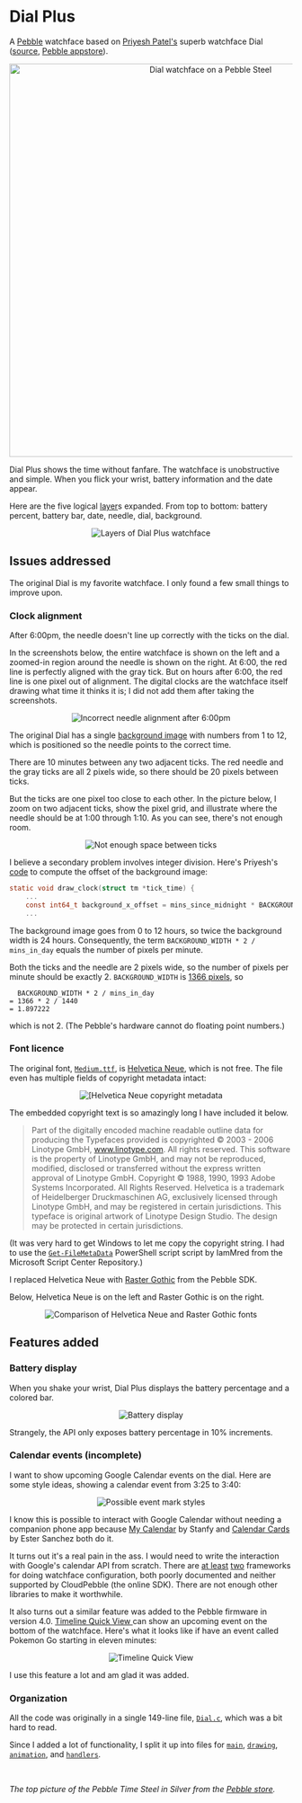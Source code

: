 # Dial Plus


A [Pebble](https://www.pebble.com) watchface based on [Priyesh Patel's](http://priyesh.me/) superb watchface Dial ([source](https://github.com/ItsPriyesh/Dial), [Pebble appstore](https://apps.getpebble.com/en_US/application/56512a8ba69d971f08000038)).

<p align="center" style="text-align: center">
<img src="readme_images/pebble_steel.png?raw=true" alt="Dial watchface on a Pebble Steel" width="700px">
</p>

Dial Plus shows the time without fanfare. The watchface is unobstructive and simple. When you flick your wrist, battery information and the date appear.

Here are the five logical [layer](https://developer.pebble.com/docs/c/User_Interface/Layers/)s expanded. From top to bottom: battery percent, battery bar, date, needle, dial, background.

<p align="center" style="text-align: center">
<img src="readme_images/layers.png?raw=true" alt="Layers of Dial Plus watchface">
</p>

## Issues addressed

The original Dial is my favorite watchface. I only found a few small things to improve upon.

### Clock alignment

After 6:00pm, the needle doesn't line up correctly with the ticks on the dial.

In the screenshots below, the entire watchface is shown on the left and a zoomed-in region around the needle is shown on the right. At 6:00, the red line is perfectly aligned with the gray tick. But on hours after 6:00, the red line is one pixel out of alignment. The digital clocks are the watchface itself drawing what time it thinks it is; I did not add them after taking the screenshots.

<p align="center" style="text-align: center">
<img src="readme_images/alignment.png?raw=true" alt="Incorrect needle alignment after 6:00pm">
</p>

The original Dial has a  single [background image](https://github.com/ItsPriyesh/Dial/blob/master/resources/background.png) with numbers from 1 to 12, which is positioned so the needle points to the correct time.

There are 10 minutes between any two adjacent ticks. The red needle and the gray ticks are all 2 pixels wide, so there should be 20 pixels between ticks.

But the ticks are one pixel too close to each other. In the picture below, I zoom on two adjacent ticks, show the pixel grid, and illustrate where the needle should be at 1:00 through 1:10. As you can see, there's not enough room.

<p align="center" style="text-align: center">
<img src="readme_images/spacing.png?raw=true" alt="Not enough space between ticks">
</p>


I believe a secondary problem involves integer division. Here's Priyesh's [code](https://github.com/ItsPriyesh/Dial/blob/master/src/Dial.c#L56-L59) to compute the offset of the background image:

```c
static void draw_clock(struct tm *tick_time) {
    ...
    const int64_t background_x_offset = mins_since_midnight * BACKGROUND_WIDTH * 2 / mins_in_day;
    ...
```
The background image goes from 0 to 12 hours, so twice the background width is 24 hours. Consequently, the term `BACKGROUND_WIDTH * 2 / mins_in_day`  equals the number of pixels per minute.

Both the ticks and the needle are 2 pixels wide, so the number of pixels per minute should be exactly 2. `BACKGROUND_WIDTH` is [1366 pixels](https://github.com/ItsPriyesh/Dial/blob/master/src/Dial.c#L3), so

```
  BACKGROUND_WIDTH * 2 / mins_in_day
= 1366 * 2 / 1440
= 1.897222
```
which is not 2. (The Pebble's hardware cannot do floating point numbers.)


### Font licence

The original font, [`Medium.ttf`](https://github.com/ItsPriyesh/Dial/blob/master/resources/Medium.ttf), is [Helvetica Neue](https://www.linotype.com/1245395/neue-helvetica-family.html), which is not free. The file even has multiple fields of copyright metadata intact:

<p align="center" style="text-align: center">
<img src="readme_images/Medium.ttf-properties.png?raw=true" alt="[Helvetica Neue copyright metadata">
</p>


The embedded copyright text is so amazingly long I have included it below.
 
>Part of the digitally encoded machine readable outline data for producing the Typefaces provided is  copyrighted © 2003 - 2006 Linotype GmbH, www.linotype.com. All rights reserved. This software is  the property of Linotype GmbH, and may not be reproduced, modified, disclosed or transferred without the express written approval of Linotype GmbH. Copyright © 1988, 1990, 1993 Adobe Systems Incorporated. All Rights Reserved. Helvetica is a trademark of Heidelberger Druckmaschinen AG, exclusively licensed through Linotype GmbH, and may be registered in certain jurisdictions. This typeface is original artwork of Linotype Design Studio. The design may be protected in certain jurisdictions.

(It was very hard to get Windows to let me copy the copyright string. I had to use the [`Get-FileMetaData`](https://gallery.technet.microsoft.com/scriptcenter/get-file-meta-data-function-f9e8d804) PowerShell script script by IamMred from the Microsoft Script Center Repository.)

I replaced Helvetica Neue with [Raster Gothic](https://developer.pebble.com/guides/app-resources/system-fonts/#raster-gothic) from the Pebble SDK.

Below, Helvetica Neue is on the left and Raster Gothic is on the right.

<p align="center" style="text-align: center">
<img src="readme_images/font_compare.png?raw=true" alt="Comparison of Helvetica Neue and Raster Gothic fonts">
</p>

## Features added

### Battery display

When you shake your wrist, Dial Plus displays the battery percentage and a colored bar. 

<p align="center" style="text-align: center">
<img src="readme_images/battery.png?raw=true" alt="Battery display">
</p>

Strangely, the API only exposes battery percentage in 10% increments.

### Calendar events (incomplete)

I want to show upcoming Google Calendar events on the dial. Here are some style ideas, showing a calendar event from 3:25 to 3:40:

<p align="center" style="text-align: center">
<img src="readme_images/event_marks.png?raw=true" alt="Possible event mark styles">
</p>


I know this is possible to interact with Google Calendar without needing a companion phone app because [My Calendar](https://apps.getpebble.com/en_US/application/5425871e2375286a35000124?dev_settings=1) by Stanfy and [Calendar Cards](http://apps.getpebble.com/en_US/application/55ad0a036749cdddc6000075?dev_settings=1) by Ester Sanchez both do it.

It turns out it's a real pain in the ass. I would need to write the interaction with Google's calendar API from scratch. There are [at least](https://github.com/pebble/slate) [two](https://developer.pebble.com/blog/2016/06/24/introducing-clay/) frameworks for doing watchface configuration, both poorly documented and neither supported by CloudPebble (the online SDK).  There are not enough other libraries to make it worthwhile.

It also turns out a similar feature was added to the Pebble firmware in version 4.0. [Timeline Quick View ](https://developer.pebble.com/blog/2016/08/19/prime-time-is-approaching-for-os-4.0#timeline-quick-view) can show an upcoming event on the bottom of the watchface. Here's what it looks like if have an event called Pokemon Go starting in eleven minutes:


<p align="center" style="text-align: center">
<img src="readme_images/timeline_quick_view.png?raw=true" alt="Timeline Quick View">
</p>

I use this feature a lot and am glad it was added.


### Organization

All the code was originally in a single 149-line file, [`Dial.c`](https://github.com/ItsPriyesh/Dial/blob/master/src/Dial.c), which was a bit hard to read.

Since I added a lot of functionality, I split it up into files for [`main`](https://github.com/pfroud/DialPlus/blob/master/src/main.c), [`drawing`](https://github.com/pfroud/DialPlus/blob/master/src/drawing.c), [`animation`](https://github.com/pfroud/DialPlus/blob/master/src/animation.c), and [`handlers`](https://github.com/pfroud/DialPlus/blob/master/src/handlers.c).



&nbsp;

*The top picture of the Pebble Time Steel in Silver from the [Pebble store](https://www.pebble.com/buy-pebble-time-steel-smartwatch).*
